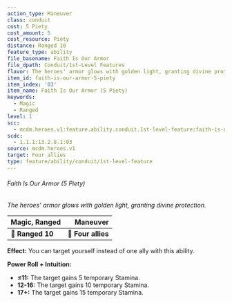 ```yaml
---
action_type: Maneuver
class: conduit
cost: 5 Piety
cost_amount: 5
cost_resource: Piety
distance: Ranged 10
feature_type: ability
file_basename: Faith Is Our Armor
file_dpath: Conduit/1st-Level Features
flavor: The heroes' armor glows with golden light, granting divine protection.
item_id: faith-is-our-armor-5-piety
item_index: '03'
item_name: Faith Is Our Armor (5 Piety)
keywords:
  - Magic
  - Ranged
level: 1
scc:
  - mcdm.heroes.v1:feature.ability.conduit.1st-level-feature:faith-is-our-armor-5-piety
scdc:
  - 1.1.1:13.2.8.1:03
source: mcdm.heroes.v1
target: Four allies
type: feature/ability/conduit/1st-level-feature
---
```


###### Faith Is Our Armor (5 Piety)

*The heroes' armor glows with golden light, granting divine protection.*

| **Magic, Ranged** |       **Maneuver** |
| ----------------- | -----------------: |
| **📏 Ranged 10**  | **🎯 Four allies** |

**Effect:** You can target yourself instead of one ally with this ability.

**Power Roll + Intuition:**

- **≤11:** The target gains 5 temporary Stamina.
- **12-16:** The target gains 10 temporary Stamina.
- **17+:** The target gains 15 temporary Stamina.
